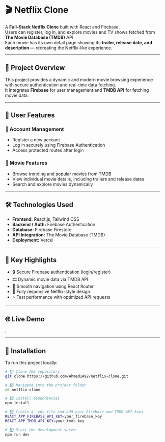 # 🎬 Netflix Clone

A **Full-Stack Netflix Clone** built with React and Firebase.  
Users can register, log in, and explore movies and TV shows fetched from **The Movie Database (TMDB)** API.  
Each movie has its own detail page showing its **trailer, release date, and description** — recreating the Netflix-like experience.

---

## 📖 Project Overview
This project provides a dynamic and modern movie browsing experience with secure authentication and real-time data fetching.  
It integrates **Firebase** for user management and **TMDB API** for fetching movie data.

---

## 👤 User Features
### 🔑 Account Management
- Register a new account  
- Log in securely using Firebase Authentication  
- Access protected routes after login  

### 🎥 Movie Features
- Browse trending and popular movies from TMDB  
- View individual movie details, including trailers and release dates  
- Search and explore movies dynamically  

---

## 🛠️ Technologies Used
- **Frontend:** React.js, Tailwind CSS  
- **Backend / Auth:** Firebase Authentication  
- **Database:** Firebase Firestore  
- **API Integration:** The Movie Database (TMDB)  
- **Deployment:** Vercel  

---

## 🚀 Key Highlights
- 🔒 Secure Firebase authentication (login/register)
- 🎞️ Dynamic movie data via TMDB API  
- 🧭 Smooth navigation using React Router  
- 📱 Fully responsive Netflix-style design  
- ⚡ Fast performance with optimized API requests  


---

## 🌐 Live Demo
.

---

## 💾 Installation

To run this project locally:

```bash
# 1️⃣ Clone the repository
git clone https://github.com/Ahmed1492/netflix-clone.git

# 2️⃣ Navigate into the project folder
cd netflix-clone

# 3️⃣ Install dependencies
npm install

# 4️⃣ Create a .env file and add your Firebase and TMDB API keys
REACT_APP_FIREBASE_API_KEY=your_firebase_key
REACT_APP_TMDB_API_KEY=your_tmdb_key

# 5️⃣ Start the development server
npm run dev
